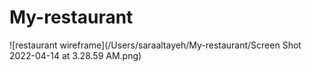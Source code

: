 # My-restaurant

![restaurant wireframe](/Users/saraaltayeh/My-restaurant/Screen Shot 2022-04-14 at 3.28.59 AM.png)